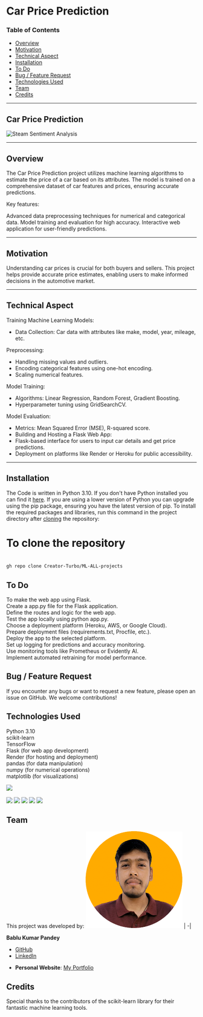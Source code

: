 # Car Price Prediction

### Table of Contents
- [Overview](#overview)
- [Motivation](#motivation)
- [Technical Aspect](#technical-aspect)
- [Installation](#installation)
- [To Do](#to-do)
- [Bug / Feature Request](#bug--feature-request)
- [Technologies Used](#technologies-used)
- [Team](#team)
- [Credits](#credits)

---


## Car Price Prediction

![Steam Sentiment Analysis](https://i.imgur.com/nN4RaWV.png)


---

## Overview
The Car Price Prediction project utilizes machine learning algorithms to estimate the price of a car based on its attributes. The model is trained on a comprehensive dataset of car features and prices, ensuring accurate predictions.

Key features:

Advanced data preprocessing techniques for numerical and categorical data.
Model training and evaluation for high accuracy.
Interactive web application for user-friendly predictions.


---

## Motivation
Understanding car prices is crucial for both buyers and sellers. This project helps provide accurate price estimates, enabling users to make informed decisions in the automotive market.

---

## Technical Aspect
Training Machine Learning Models:

- Data Collection: Car data with attributes like make, model, year, mileage, etc.

Preprocessing:
- Handling missing values and outliers.
- Encoding categorical features using one-hot encoding.
- Scaling numerical features.

Model Training:
- Algorithms: Linear Regression, Random Forest, Gradient Boosting.
- Hyperparameter tuning using GridSearchCV.

Model Evaluation:
- Metrics: Mean Squared Error (MSE), R-squared score.
- Building and Hosting a Flask Web App:
- Flask-based interface for users to input car details and get price predictions.
- Deployment on platforms like Render or Heroku for public accessibility.

---

## Installation
The Code is written in Python 3.10. If you don't have Python installed you can find it [here](https://www.python.org/downloads/). If you are using a lower version of Python you can upgrade using the pip package, ensuring you have the latest version of pip. To install the required packages and libraries, run this command in the project directory after [cloning](https://www.howtogeek.com/451360/how-to-clone-a-github-repository/) the repository:

# To clone the repository

```bash

gh repo clone Creator-Turbo/ML-ALL-projects

```


## To Do

To make the web app  using  Flask.<br>
Create a app.py file for the Flask application.<br>
Define the routes and logic for the web app.<br>
Test the app locally using python app.py.<br>
Choose a deployment platform (Heroku, AWS, or Google Cloud).<br>
Prepare deployment files (requirements.txt, Procfile, etc.).<br>
Deploy the app to the selected platform.<br>
Set up logging for predictions and accuracy monitoring.<br>
Use monitoring tools like Prometheus or Evidently AI.<br>
Implement automated retraining for model performance.<br>




## Bug / Feature Request
If you encounter any bugs or want to request a new feature, please open an issue on GitHub. We welcome contributions!




## Technologies Used
Python 3.10<br> 
scikit-learn<br>
TensorFlow <br>
Flask (for web app development)  <br>
Render (for hosting and deployment)  <br>
pandas (for data manipulation) <br>
numpy (for numerical operations)  <br>
matplotlib (for visualizations) <br>



![](https://forthebadge.com/images/badges/made-with-python.svg)


[<img target="_blank" src="https://upload.wikimedia.org/wikipedia/commons/thumb/0/05/Scikit_learn_logo_small.svg/260px-Scikit_learn_logo_small.svg.png" width=170>](https://pandas.pydata.org/docs/)
[<img target="_blank" src="https://miro.medium.com/v2/resize:fit:720/format:webp/0*RWkQ0Fziw792xa0S" width=170>](https://pandas.pydata.org/docs/)
  [<img target="_blank" src="https://encrypted-tbn0.gstatic.com/images?q=tbn:ANd9GcSDzf1RMK1iHKjAswDiqbFB8f3by6mLO89eir-Q4LJioPuq9yOrhvpw2d3Ms1u8NLlzsMQ&usqp=CAU" width=280>](https://matplotlib.org/stable/index.html) 
 [<img target="_blank" src="https://icon2.cleanpng.com/20180829/okc/kisspng-flask-python-web-framework-representational-state-flask-stickker-1713946755581.webp" width=170>](https://flask.palletsprojects.com/en/stable/) 
 [<img target="_blank" src="https://upload.wikimedia.org/wikipedia/commons/thumb/3/31/NumPy_logo_2020.svg/512px-NumPy_logo_2020.svg.png" width=200>](https://aws.amazon.com/s3/) 







## Team
This project was developed by:
[![Bablu kumar pandey](https://github.com/Creator-Turbo/images-/blob/main/resized_image.png?raw=true)](ressume_link) |
-|


**Bablu Kumar Pandey**


- [GitHub](https://github.com/Creator-Turbo)  
- [LinkedIn](https://www.linkedin.com/in/bablu-kumar-pandey-313764286/)
* **Personal Website**: [My Portfolio](https://creator-turbo.github.io/Creator-Turbo-Portfolio-website/)



## Credits

Special thanks to the contributors of the scikit-learn library for their fantastic machine learning tools.
